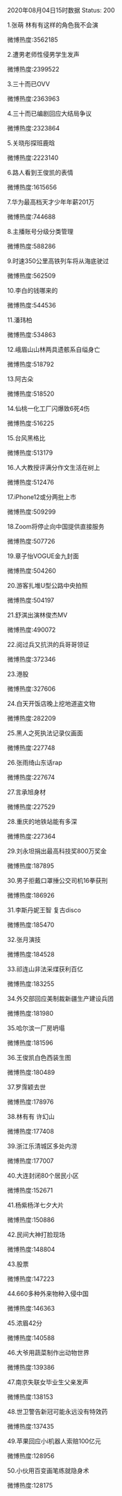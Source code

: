 2020年08月04日15时数据
Status: 200

1.张萌 林有有这样的角色我不会演

微博热度:3562185

2.遭男老师性侵男学生发声

微博热度:2399522

3.三十而已OVV

微博热度:2363963

4.三十而已编剧回应大结局争议

微博热度:2323864

5.关晓彤探班鹿晗

微博热度:2223140

6.路人看到王俊凯的表情

微博热度:1615656

7.华为最高档天才少年年薪201万

微博热度:744688

8.主播账号分级分类管理

微博热度:588286

9.时速350公里高铁列车将从海底驶过

微博热度:562509

10.李白的钱哪来的

微博热度:544536

11.潘玮柏

微博热度:534863

12.峨眉山山林两具遗骸系自缢身亡

微博热度:518792

13.阿古朵

微博热度:518520

14.仙桃一化工厂闪爆致6死4伤

微博热度:516225

15.台风黑格比

微博热度:513179

16.人大教授评满分作文生活在树上

微博热度:512476

17.iPhone12或分两批上市

微博热度:509299

18.Zoom将停止向中国提供直接服务

微博热度:507726

19.章子怡VOGUE金九封面

微博热度:504260

20.游客扎堆U型公路中央拍照

微博热度:504197

21.舒淇出演林俊杰MV

微博热度:490072

22.阅过兵又抗洪的兵哥哥领证

微博热度:372346

23.港股

微博热度:327606

24.白天开饭店晚上挖地道盗文物

微博热度:282209

25.黑人之死执法记录仪画面

微博热度:227748

26.张雨绮山东话rap

微博热度:227674

27.言承旭身材

微博热度:227529

28.重庆的地铁站能有多深

微博热度:227364

29.刘永坦捐出最高科技奖800万奖金

微博热度:187895

30.男子拒戴口罩捶公交司机16拳获刑

微博热度:186926

31.李斯丹妮王智 复古disco

微博热度:185470

32.张月演技

微博热度:184528

33.祁连山非法采煤获利百亿

微博热度:183255

34.外交部回应美制裁新疆生产建设兵团

微博热度:181980

35.哈尔滨一厂房坍塌

微博热度:181596

36.王俊凯白色西装生图

微博热度:180489

37.罗霈颖去世

微博热度:178976

38.林有有 许幻山

微博热度:177408

39.浙江乐清城区多处内涝

微博热度:177007

40.大连封闭80个居民小区

微博热度:152671

41.杨紫杨洋七夕大片

微博热度:150886

42.民间大神打脸现场

微博热度:148804

43.股票

微博热度:147223

44.660多种外来物种入侵中国

微博热度:146363

45.浓眉42分

微博热度:140588

46.大爷用蔬菜制作出动物世界

微博热度:139386

47.南京失联女毕业生父亲发声

微博热度:138153

48.世卫警告新冠可能永远没有特效药

微博热度:137435

49.苹果回应小i机器人索赔100亿元

微博热度:128956

50.小伙用百变画笔练就隐身术

微博热度:128175


